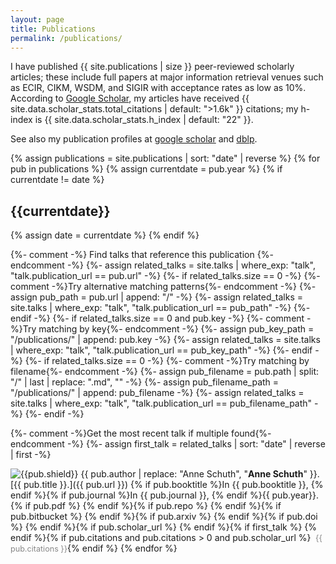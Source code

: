 ```yaml
---
layout: page
title: Publications
permalink: /publications/
---
```


I have published {{ site.publications | size }} peer-reviewed scholarly articles; these include full papers at major information retrieval
venues such as ECIR, CIKM, WSDM, and SIGIR with acceptance rates as low as 10%. According to [Google Scholar](https://scholar.google.com/citations?user=Y3ahb_wAAAAJ&hl=en), my articles
have received {{ site.data.scholar_stats.total_citations | default: ">1.6k" }} citations; my h-index is {{ site.data.scholar_stats.h_index | default: "22" }}.

See also my publication profiles at [google scholar](http://scholar.google.nl/citations?user=Y3ahb_wAAAAJ&hl=en)
and [dblp](http://www.dblp.org/search/index.php#query=author:anne_schuth:).

{% assign publications = site.publications | sort: "date" | reverse %}
{% for pub in publications %}
{% assign currentdate = pub.year %}
{% if currentdate != date %}

## {{currentdate}}

{% assign date = currentdate %}
{% endif %}

{%- comment -%}
Find talks that reference this publication
{%- endcomment -%}
{%- assign related_talks = site.talks | where_exp: "talk", "talk.publication_url == pub.url" -%}
{%- if related_talks.size == 0 -%}
  {%- comment -%}Try alternative matching patterns{%- endcomment -%}
  {%- assign pub_path = pub.url | append: "/" -%}
  {%- assign related_talks = site.talks | where_exp: "talk", "talk.publication_url == pub_path" -%}
{%- endif -%}
{%- if related_talks.size == 0 and pub.key -%}
  {%- comment -%}Try matching by key{%- endcomment -%}
  {%- assign pub_key_path = "/publications/" | append: pub.key -%}
  {%- assign related_talks = site.talks | where_exp: "talk", "talk.publication_url == pub_key_path" -%}
{%- endif -%}
{%- if related_talks.size == 0 -%}
  {%- comment -%}Try matching by filename{%- endcomment -%}
  {%- assign pub_filename = pub.path | split: "/" | last | replace: ".md", "" -%}
  {%- assign pub_filename_path = "/publications/" | append: pub_filename -%}
  {%- assign related_talks = site.talks | where_exp: "talk", "talk.publication_url == pub_filename_path" -%}
{%- endif -%}

{%- comment -%}Get the most recent talk if multiple found{%- endcomment -%}
{%- assign first_talk = related_talks | sort: "date" | reverse | first -%}

![{{pub.shield}}](https://img.shields.io/badge/{{pub.shield}}) {{ pub.author | replace: "Anne Schuth", "**Anne Schuth**" }}. [{{ pub.title }}.]({{ pub.url }}) {% if pub.booktitle %}In {{ pub.booktitle }}, {% endif %}{% if
pub.journal %}In {{ pub.journal }}, {% endif %}{{ pub.year}}.{% if
pub.pdf %}&nbsp;[<i class="fa fa-file-pdf-o"></i>]({{pub.pdf}}){% endif %}{% if
pub.repo %}&nbsp;[<i class="fa fa-github"></i>]({{pub.repo}}){% endif %}{% if
pub.bitbucket %}&nbsp;[<i class="fa fa-bitbucket"></i>]({{pub.bitbucket}}){% endif %}{% if
pub.arxiv %}&nbsp;[<i class="fa fa-archive"></i>](https://arxiv.org/abs/{{pub.arxiv}}){% endif %}{% if
pub.doi %}&nbsp;[<i class="fa fa-link"></i>](https://doi.org/{{pub.doi}}){% endif %}{% if
pub.scholar_url %}&nbsp;[<i class="fa fa-graduation-cap"></i>]({{pub.scholar_url}}){% endif %}{% if
first_talk %}&nbsp;[<i class="fa fa-microphone"></i>]({{first_talk.url}}){% endif %}{% if pub.citations and pub.citations > 0 and pub.scholar_url %}&nbsp;<span style="color:#888;font-size:0.9em;"><i class="fa fa-quote-left"></i>&nbsp;<a href="{{ pub.scholar_url }}" style="color:#888;text-decoration:none;">{{ pub.citations }}</a></span>{% endif %}
{% endfor %}
